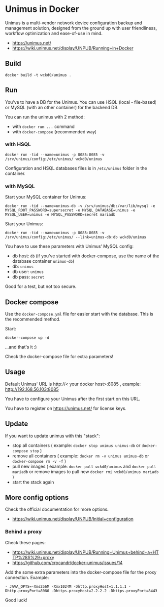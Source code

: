 # Unimus in Docker

Unimus is a multi-vendor network device configuration backup and management solution, designed from the ground up with user friendliness, workflow optimization and ease-of-use in mind.

  - https://unimus.net/
  - https://wiki.unimus.net/display/UNPUB/Running+in+Docker

## Build

```
docker build -t wckd0/unimus .
```

## Run

You've to have a DB for the Unimus.
You can use HSQL (local - file-based) or MySQL (with an other container) for the backend DB.

You can run the unimus with 2 method:
  - with `docker run ...` command
  - with `docker-compose` (recommended way)

### with HSQL

```
docker run -tid --name=unimus -p 8085:8085 -v /srv/unimus/config:/etc/unimus/ wckd0/unimus
```

Configuration and HSQL databases files is in `/etc/unimus` folder in the container.

### with MySQL

Start your MySQL container for Unimus:

```
docker run -tid --name=unimus-db -v /srv/unimus/db:/var/lib/mysql -e MYSQL_ROOT_PASSWORD=supersecret -e MYSQL_DATABASE=unimus -e MYSQL_USER=unimus -e MYSQL_PASSWORD=secret mariadb
```

Start your Unimus:

```
docker run -tid --name=unimus -p 8085:8085 -v /srv/unimus/config:/etc/unimus/ --link=unimus-db:db wckd0/unimus
```

You have to use these parameters with Unimus' MySQL config:
  - db host: `db` (if you've started with docker-compose, use the name of the database container `unimus-db`)
  - db: `unimus`
  - db user: `unimus`
  - db pass: `secret`

Good for a test, but not too secure.

## Docker compose

Use the `docker-compose.yml` file for easier start with the database. This is the recommended method.

Start:
```
docker-compose up -d
```

...and that's it :)


Check the docker-compose file for extra parameters!

## Usage

Default Unimus' URL is http://< your docker host>:8085 , example: http://192.168.56.103:8085

You have to configure your Unimus after the first start on this URL.

You have to register on https://unimus.net/ for license keys.

## Update

If you want to update unimus with this "stack":
  - stop all containers ( example: `docker stop unimus unimus-db` or `docker-compose stop` )
  - remove all containers ( example: `docker rm -v unimus unimus-db` or `docker-compose rm -v -f` )
  - pull new images ( example: `docker pull wckd0/unimus` and `docker pull mariadb` or remove images to pull new `docker rmi wckd0/unimus mariadb` )
  - start the stack again


## More config options

Check the official documentation for more options.

  - https://wiki.unimus.net/display/UNPUB/Initial+configuration

### Behind a proxy

Check these pages:
  - https://wiki.unimus.net/display/UNPUB/Running+Unimus+behind+a+HTTP%28S%29+proxy
  - https://github.com/crocandr/docker-unimus/issues/14

Add the some extra parameters into the docker-compose file for the proxy connection. Example:
```
- JAVA_OPTS=-Xms256M -Xmx1024M -Dhttp.proxyHost=1.1.1.1 -Dhttp.proxyPort=8080 -Dhttps.proxyHost=2.2.2.2 -Dhttps.proxyPort=8443
```



Good luck!
